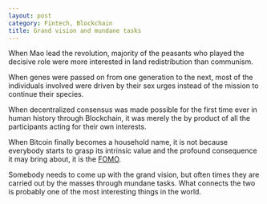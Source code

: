```yaml
---
layout: post
category: Fintech, Blockchain
title: Grand vision and mundane tasks
---
```


When Mao lead the revolution, majority of the peasants who played the decisive role were more interested in land redistribution than communism.

When genes were passed on from one generation to the next, most of the individuals involved were driven by their sex urges instead of the mission to continue their species.

When decentralized consensus was made possible for the first time ever in human history through Blockchain, it was merely the by product of all the participants acting for their own interests.

When Bitcoin finally becomes a household name, it is not because everybody starts to grasp its intrinsic value and the profound consequence it may bring about, it is the [FOMO](https://en.wikipedia.org/wiki/Fear_of_missing_out).

Somebody needs to come up with the grand vision, but often times they are carried out by the masses through mundane tasks. What connects the two is probably one of the most interesting things in the world.
